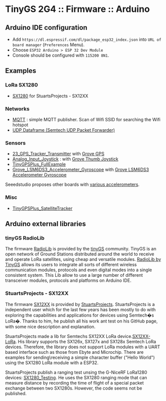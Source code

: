 # TinyGS 2G4 :: Firmware :: Arduino

## Arduino IDE configuration

* Add `https://dl.espressif.com/dl/package_esp32_index.json` into `URL of board manager` (`Preferences` Menu).
* Choose `ESP32 Arduino > ESP 32 Dev Module` 
* Console should be configured with `115200 8N1`.

## Examples

### LoRa SX1280

* [SX1280](./SX1280) for StuartsProjects - SX12XX

### Networks

* [MQTT](./MQTT) : simple MQTT publisher. Scan of Wifi SSID for searching the Wifi hotspot
* [UDP Dataframe (Semtech UDP Packet Forwarder)](https://github.com/dragino/Arduino-Profile-Examples/tree/master/libraries/Dragino/examples/LoRa/LoRaWAN/LoRaWAN_packet_forwarder)

### Sensors

* [23_GPS_Tracker_Transmitter](./23_GPS_Tracker_Transmitter) with [Grove GPS](https://wiki.seeedstudio.com/Grove-GPS/)
* [Analog_Input_Joystick](./Analog_Input_Joystick) : with [Grove Thumb Joystick](https://wiki.seeedstudio.com/Grove-Thumb_Joystick/)
* [TinyGPSPlus_FullExample](./TinyGPSPlus_FullExample)
* [Grove_LSM6DS3_Accelerometer_Gyroscope](./Grove_LSM6DS3_Accelerometer_Gyroscope) with [Grove  LSM6DS3 Accelerometer Gyroscope](https://wiki.seeedstudio.com/Grove-6-Axis_AccelerometerAndGyroscope/)

Seeedstudio proposes other boards with [various accelerometers](https://wiki.seeedstudio.com/Sensor_accelerometer/).

### Misc

* [TinyGPSPlus_SatelliteTracker](./TinyGPSPlus_SatelliteTracker)

## Arduino external libraries

### tinyGS RadioLib
The firmware [RadioLib](https://github.com/thingsat/tinygs_2g4station/tree/main/Firmware/Exemple/Transceiver_modules-RadioLib) is provided by the [tinyGS](https://github.com/G4lile0/tinyGS) community. TinyGS is an open network of Ground Stations distributed around the world to receive and operate LoRa satellites, using cheap and versatile modules. [RadioLib by TinyGS](https://github.com/G4lile0/tinyGS/tree/master/lib/RadioLib) allows its users to integrate all sorts of different wireless communication modules, protocols and even digital modes into a single consistent system. This Lib allow to use a large number of different transceiver modules, protocols and platforms on Arduino IDE.

### StuartsProjects - SX12XX 	
The firmware [SX12XX](https://github.com/thingsat/tinygs_2g4station/tree/main/Firmware/Exemple/Transceiver_modules-SX12XX) is provided by [StuartsProjects](https://github.com/StuartsProjects). StuartsProjects is a independent user which for the last few years has been mostly to do with exploring the capabilities and applications for devices using Semtech�s LoRa�. Thanks to him, he publish all his work ant test on his GitHub page, with some nice description and explanation. 

StuartsProjects made a lib for Semtechs SX12XX LoRa device.[SX12XX-LoRa](https://github.com/StuartsProjects/SX12XX-LoRa). His library supports the SX126x, SX127x and SX128x Semtech LoRa devices. Therefore, the library does not support LoRa modules with a UART based interface such as those from Ebyte and Microchip. There are examples for sending\receiving a simple character buffer ("Hello World") using the SX1280 LoRa module with a ESP32.

StuartsProjects publish a ranging test unsing the G-NiceRF LoRa1280 devices: [SX1280_Testing](https://github.com/StuartsProjects/SX1280_Testing). He uses the SX1280 ranging mode that can measure distance by recording the time of flight of a special packet exchange between two SX1280s. However, the code seems not be published. 
